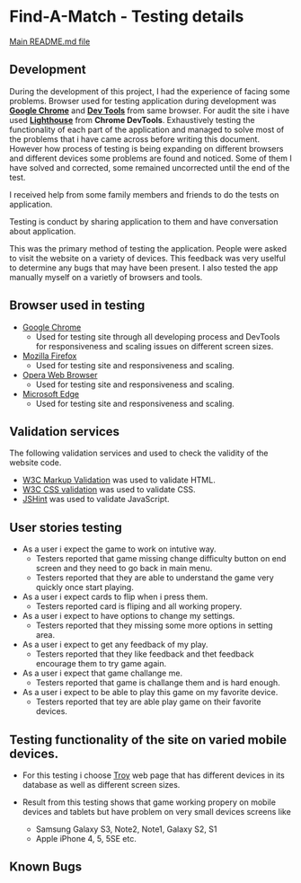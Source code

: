 # Find-A-Match - Testing details

[Main README.md file](README.md)

## Development
During the development of this project, I had the experience of facing some problems. Browser used for testing application during development was **[Google Chrome](https://www.google.com/chrome/)** and **[Dev Tools](https://developers.google.com/web/tools/chrome-devtools)** from same browser. For audit the site i have used **[Lighthouse](https://developers.google.com/web/tools/lighthouse/)** from **Chrome DevTools**. Exhaustively testing the functionality of each part of the application and managed to solve most of the problems that i have came across before writing this document. However how process of testing is being expanding on different browsers and different devices some problems are found and noticed. Some of them I have solved and corrected, some remained uncorrected until the end of the test.

I received help from some family members and friends to do the tests on application.

Testing is conduct by sharing application to them and have conversation about application.

This was the primary method of testing the application. People were asked to visit the website on a variety of devices. This feedback was very uselful to determine any bugs that may have been present. I also tested the app manually myself on a varietly of browsers and tools. 

## Browser used in testing 

- [Google Chrome](https://www.google.com/chrome/)
    - Used for testing site through all developing process and DevTools for responsiveness and scaling issues on different screen sizes.
- [Mozilla Firefox](https://www.mozilla.org/en-US/exp/)
    - Used for testing site and responsiveness and scaling.
- [Opera Web Browser](https://www.opera.com)
    - Used for testing site and responsiveness and scaling.
- [Microsoft Edge](https://www.windowscentral.com/microsoft-edge)
    - Used for testing site and responsiveness and scaling.


## Validation services
The following validation services and used to check the validity of the website code.
- [W3C Markup Validation](https://validator.w3.org/) was used to validate HTML.
- [W3C CSS validation](https://jigsaw.w3.org/css-validator/) was used to validate       CSS.
- [JSHint](https://jshint.com/) was used to validate JavaScript.


## User stories testing

- As a user i expect the game to work on intutive way.
    - Testers reported that game missing change difficulty button on end screen and they need to go back in main menu.
    - Testers reported that they are able to understand the game very quickly once  start playing.
- As a user i expect cards to flip when i press them.
    - Testers reported card is fliping and all working propery.
- As a user i expect to have options to change my settings.
    - Testers reported that they missing some more options in setting area.
- As a user i expect to get any feedback of my play.
    - Testers reported that they like feedback and thet feedback encourage them to try game again.
- As a user i expect that game challange me.
    - Testers reported that game is challange them and is hard enough.
- As a user i expect to be able to play this game on my favorite device.
    - Testers reported that tey are able play game on their favorite devices.


## Testing functionality of the site on varied mobile devices.

- For this testing i choose [Troy](http://troy.labs.daum.net/) web page that has different devices in its database as well as different screen sizes.

- Result from this testing shows that game working propery on mobile devices and tablets but have problem on very small devices screens like 
    - Samsung Galaxy S3, Note2, Note1, Galaxy S2, S1
    - Apple iPhone 4, 5, 5SE etc.

## Known Bugs



